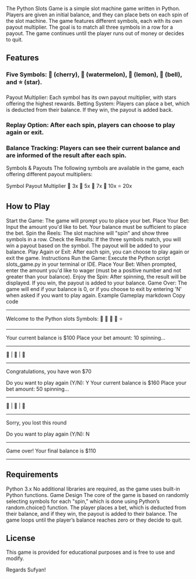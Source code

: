 The Python Slots Game is a simple slot machine game written in Python. Players are given an initial balance, and they can place bets on each spin of the slot machine. The game features different symbols, each with its own payout multiplier. The goal is to match all three symbols in a row for a payout. The game continues until the player runs out of money or decides to quit.

## Features
### Five Symbols: 🍒 (cherry), 🍉 (watermelon), 🍋 (lemon), 🔔 (bell), and ⭐ (star).
Payout Multiplier: Each symbol has its own payout multiplier, with stars offering the highest rewards.
Betting System: Players can place a bet, which is deducted from their balance. If they win, the payout is added back.
### Replay Option: After each spin, players can choose to play again or exit.
### Balance Tracking: Players can see their current balance and are informed of the result after each spin.
Symbols & Payouts
The following symbols are available in the game, each offering different payout multipliers:

Symbol	Payout Multiplier
🍒	3x
🍉	5x
🍋	7x
🔔	10x
⭐	20x
## How to Play
Start the Game: The game will prompt you to place your bet.
Place Your Bet: Input the amount you'd like to bet. Your balance must be sufficient to place the bet.
Spin the Reels: The slot machine will "spin" and show three symbols in a row.
Check the Results: If the three symbols match, you will win a payout based on the symbol. The payout will be added to your balance.
Play Again or Exit: After each spin, you can choose to play again or exit the game.
Instructions
Run the Game: Execute the Python script slots_game.py in your terminal or IDE.
Place Your Bet: When prompted, enter the amount you'd like to wager (must be a positive number and not greater than your balance).
Enjoy the Spin: After spinning, the result will be displayed. If you win, the payout is added to your balance.
Game Over: The game will end if your balance is 0, or if you choose to exit by entering 'N' when asked if you want to play again.
Example Gameplay
markdown
Copy code
*****************************
Welcome to the Python slots
Symbols: 🍒 🍉 🍋 🔔 ⭐
*****************************

Your current balance is $100
Place your bet amount: 10
spinning... 

**************
🍋 | 🍋 | 🍋
**************

Congratulations, you have won $70 

Do you want to play again (Y/N): Y
Your current balance is $160
Place your bet amount: 50
spinning... 

**************
🍒 | 🍉 | 🍒
**************

Sorry, you lost this round

Do you want to play again (Y/N): N
***********************************************
Game over! Your final balance is $110
***********************************************

## Requirements
Python 3.x
No additional libraries are required, as the game uses built-in Python functions.
Game Design
The core of the game is based on randomly selecting symbols for each "spin," which is done using Python’s random.choice() function. The player places a bet, which is deducted from their balance, and if they win, the payout is added to their balance. The game loops until the player’s balance reaches zero or they decide to quit.

## License
This game is provided for educational purposes and is free to use and modify.

Regards Sufyan!
